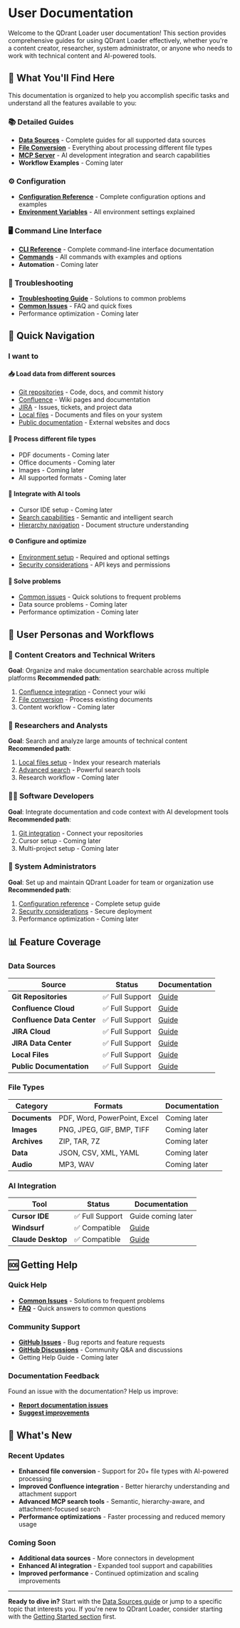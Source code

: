 # User Documentation
Welcome to the QDrant Loader user documentation! This section provides comprehensive guides for using QDrant Loader effectively, whether you're a content creator, researcher, system administrator, or anyone who needs to work with technical content and AI-powered tools.
## 🎯 What You'll Find Here
This documentation is organized to help you accomplish specific tasks and understand all the features available to you:
### 📚 Detailed Guides
- **[Data Sources](./detailed-guides/data-sources/)** - Complete guides for all supported data sources
- **[File Conversion](./detailed-guides/file-conversion/)** - Everything about processing different file types
- **[MCP Server](./detailed-guides/mcp-server/)** - AI development integration and search capabilities
- **Workflow Examples** - Coming later
### ⚙️ Configuration
- **[Configuration Reference](./configuration/)** - Complete configuration options and examples
- **[Environment Variables](./configuration/environment-variables.md)** - All environment settings explained
### 🖥️ Command Line Interface
- **[CLI Reference](./cli-reference/)** - Complete command-line interface documentation
- **[Commands](./cli-reference/commands.md)** - All commands with examples and options
- **Automation** - Coming later
### 🔧 Troubleshooting
- **[Troubleshooting Guide](./troubleshooting/)** - Solutions to common problems
- **[Common Issues](./troubleshooting/common-issues.md)** - FAQ and quick fixes
- Performance optimization - Coming later
## 🚀 Quick Navigation
### I want to
#### 📥 **Load data from different sources**
- [Git repositories](./detailed-guides/data-sources/git-repositories.md) - Code, docs, and commit history
- [Confluence](./detailed-guides/data-sources/confluence.md) - Wiki pages and documentation
- [JIRA](./detailed-guides/data-sources/jira.md) - Issues, tickets, and project data
- [Local files](./detailed-guides/data-sources/local-files.md) - Documents and files on your system
- [Public documentation](./detailed-guides/data-sources/public-docs.md) - External websites and docs
#### 📄 **Process different file types**
- PDF documents - Coming later
- Office documents - Coming later
- Images - Coming later
- All supported formats - Coming later
#### 🤖 **Integrate with AI tools**
- Cursor IDE setup - Coming later
- [Search capabilities](./detailed-guides/mcp-server/search-capabilities.md) - Semantic and intelligent search
- [Hierarchy navigation](./detailed-guides/mcp-server/hierarchy-search.md) - Document structure understanding
#### ⚙️ **Configure and optimize**
- [Environment setup](./configuration/environment-variables.md) - Required and optional settings
- [Security considerations](./configuration/security-considerations.md) - API keys and permissions
#### 🔧 **Solve problems**
- [Common issues](./troubleshooting/common-issues.md) - Quick solutions to frequent problems
- Data source problems - Coming later
- Performance optimization - Coming later
## 🎯 User Personas and Workflows
### 📝 Content Creators and Technical Writers
**Goal**: Organize and make documentation searchable across multiple platforms
**Recommended path**:
1. [Confluence integration](./detailed-guides/data-sources/confluence.md) - Connect your wiki
2. [File conversion](./detailed-guides/file-conversion/) - Process existing documents
3. Content workflow - Coming later
### 🔬 Researchers and Analysts
**Goal**: Search and analyze large amounts of technical content
**Recommended path**:
1. [Local files setup](./detailed-guides/data-sources/local-files.md) - Index your research materials
2. [Advanced search](./detailed-guides/mcp-server/search-capabilities.md) - Powerful search tools
3. Research workflow - Coming later
### 👨‍💻 Software Developers
**Goal**: Integrate documentation and code context with AI development tools
**Recommended path**:
1. [Git integration](./detailed-guides/data-sources/git-repositories.md) - Connect your repositories
2. Cursor setup - Coming later
3. Multi-project setup - Coming later
### 🏢 System Administrators
**Goal**: Set up and maintain QDrant Loader for team or organization use
**Recommended path**:
1. [Configuration reference](./configuration/) - Complete setup guide
2. [Security considerations](./configuration/security-considerations.md) - Secure deployment
3. Performance optimization - Coming later
## 📊 Feature Coverage
### Data Sources
| Source | Status | Documentation |
|--------|--------|---------------|
| **Git Repositories** | ✅ Full Support | [Guide](./detailed-guides/data-sources/git-repositories.md) |
| **Confluence Cloud** | ✅ Full Support | [Guide](./detailed-guides/data-sources/confluence.md) |
| **Confluence Data Center** | ✅ Full Support | [Guide](./detailed-guides/data-sources/confluence.md) |
| **JIRA Cloud** | ✅ Full Support | [Guide](./detailed-guides/data-sources/jira.md) |
| **JIRA Data Center** | ✅ Full Support | [Guide](./detailed-guides/data-sources/jira.md) |
| **Local Files** | ✅ Full Support | [Guide](./detailed-guides/data-sources/local-files.md) |
| **Public Documentation** | ✅ Full Support | [Guide](./detailed-guides/data-sources/public-docs.md) |
### File Types
| Category | Formats | Documentation |
|----------|---------|---------------|
| **Documents** | PDF, Word, PowerPoint, Excel | Coming later |
| **Images** | PNG, JPEG, GIF, BMP, TIFF | Coming later |
| **Archives** | ZIP, TAR, 7Z | Coming later |
| **Data** | JSON, CSV, XML, YAML | Coming later |
| **Audio** | MP3, WAV | Coming later |
### AI Integration
| Tool | Status | Documentation |
|------|--------|---------------|
| **Cursor IDE** | ✅ Full Support | Guide coming later |
| **Windsurf** | ✅ Compatible | [Guide](./detailed-guides/mcp-server/setup-and-integration.md) |
| **Claude Desktop** | ✅ Compatible | [Guide](./detailed-guides/mcp-server/setup-and-integration.md) |
## 🆘 Getting Help
### Quick Help
- **[Common Issues](./troubleshooting/common-issues.md)** - Solutions to frequent problems
- **[FAQ](./troubleshooting/common-issues.html#frequently-asked-questions)** - Quick answers to common questions
### Community Support
- **[GitHub Issues](https://github.com/martin-papy/qdrant-loader/issues)** - Bug reports and feature requests
- **[GitHub Discussions](https://github.com/martin-papy/qdrant-loader/discussions)** - Community Q&A and discussions
- Getting Help Guide - Coming later
### Documentation Feedback
Found an issue with the documentation? Help us improve:
- **[Report documentation issues](https://github.com/martin-papy/qdrant-loader/issues/new?labels=documentation)**
- **[Suggest improvements](https://github.com/martin-papy/qdrant-loader/discussions/new?category=ideas)**
## 🔄 What's New
### Recent Updates
- **Enhanced file conversion** - Support for 20+ file types with AI-powered processing
- **Improved Confluence integration** - Better hierarchy understanding and attachment support
- **Advanced MCP search tools** - Semantic, hierarchy-aware, and attachment-focused search
- **Performance optimizations** - Faster processing and reduced memory usage
### Coming Soon
- **Additional data sources** - More connectors in development
- **Enhanced AI integration** - Expanded tool support and capabilities
- **Improved performance** - Continued optimization and scaling improvements
---
**Ready to dive in?** Start with the [Data Sources guide](./detailed-guides/data-sources/) or jump to a specific topic that interests you. If you're new to QDrant Loader, consider starting with the [Getting Started section](../getting-started/) first.
